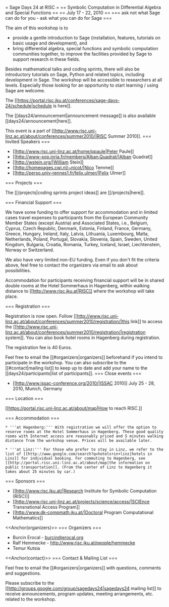 = Sage Days 24 at RISC =
== Symbolic Computation in Differential Algebra and Special Functions ==
== July 17 - 22, 2010 ==
=== ask not what Sage can do for you - ask what you can do for Sage ===

The aim of this workshop is to
 * provide a gentle introduction to Sage (installation, features, tutorials on basic usage and development), and
 * bring differential algebra, special functions and symbolic computation communities together, to improve the facilities provided by Sage to support research in these fields.


Besides mathematical talks and coding sprints, there will also be introductory tutorials on Sage, Python and related topics, including development in Sage. The workshop will be accessible to researchers at all levels. Especially those looking for an opportunity to start learning / using Sage are welcome.


The [[https://portal.risc.jku.at/conferences/sage-days-24/schedule|schedule is here]].

The [[days24/announcement|announcement message]] is also available [[days24/announcement|here]].

This event is a part of [[http://www.risc.uni-linz.ac.at/about/conferences/summer2010/|RISC Summer 2010]].
=== Invited Speakers ===

 * [[http://www.risc.uni-linz.ac.at/home/ppaule|Peter Paule]]
 * [[http://www-sop.inria.fr/members/Alban.Quadrat/|Alban Quadrat]]
 * [[http://wstein.org/|William Stein]]
 * [[http://homepages.cwi.nl/~nicot/|Nico Temme]]
 * [[http://perso.univ-rennes1.fr/felix.ulmer/|Felix Ulmer]]

=== Projects ===

The [[/projects|coding sprints project ideas]] are [[/projects|here]]. 

=== Financial Support ===

We have some funding to offer support for accommodation and in
limited cases travel expenses to participants from the European
Community Member States (except Austria) and Associated States, i.e., 
Belgium, Cyprus, Czech Republic, Denmark, Estonia, Finland, France,
Germany, Greece, Hungary, Ireland, Italy, Latvia, Lithuania,
Luxembourg, Malta, Netherlands, Poland, Portugal, Slovakia,
Slovenia, Spain, Sweden, United Kingdom, Bulgaria, Croatia,
Romania, Turkey, Iceland, Israel, Liechtenstein, Norway or
Switzerland.

We also have very limited non-EU funding. Even if you don't fit the criteria above, feel free to contact the organizers via email to ask about possibilities. 

Accommodation for participants receiving financial support will be in shared double rooms at the Hotel Sommerhaus in Hagenberg, within walking distance to [[http://www.risc.jku.at|RISC]] where the workshop will take place.

=== Registration ===

Registration is now open. Follow [[http://www.risc.uni-linz.ac.at/about/conferences/summer2010/registration/|this link]] to access the [[http://www.risc.uni-linz.ac.at/about/conferences/summer2010/registration/|registration system]]. You can also book hotel rooms in Hagenberg during registration.

The registration fee is 40 Euros.

Feel free to email the [[#organizers|organizers]] beforehand if you intend to participate in the workshop. You can also subscribe to the [[#contact|mailing list]] to keep up to date and add your name to the [[days24/participants|list of participants]].
=== Close events ===

 * [[http://www.issac-conference.org/2010/|ISSAC 2010]] July 25 - 28, 2010, Munich, Germany

=== Location ===

[[https://portal.risc.uni-linz.ac.at/about/map|How to reach RISC.]]

=== Accommodation ===

    * '''at Hagenberg:''' With registration we will offer the option to reserve rooms at the Hotel Sommerhaus in Hagenberg. These good quality rooms with Internet access are reasonably priced and 5 minutes walking distance from the workshop venue. Prices will be available later.

    * '''at Linz:''' For those who prefer to stay in Linz, we refer to the list of [[http://www.google.com/search?q=hotels+in+linz|hotels in Linz]] for individual booking. For commuting to Hagenberg, see [[http://portal.risc.uni-linz.ac.at/about/map|the information on public transportation]]. (From the center of Linz to Hagenberg it takes about 25 minutes by car.)


=== Sponsors ===

 * [[http://www.risc.jku.at/|Research Institute for Symbolic Computation (RISC)]]
 * [[http://www.risc.uni-linz.ac.at/projects/science/access/|SCIEnce Transnational Access Program]]
 * [[http://www.dk-compmath.jku.at/|Doctoral Program Computational Mathematics]]

<<Anchor(organizers)>>
=== Organizers ===
 * Burcin Erocal - burcin@erocal.org
 * Ralf Hemmecke - http://www.risc.jku.at/people/hemmecke
 * Temur Kutsia

<<Anchor(contact)>>
=== Contact & Mailing List ===

Feel free to email the [[#organizers|organizers]] with questions, comments and suggestions.

Please subscribe to the [[http://groups.google.com/group/sagedays24|sagedays24 mailing list]] to receive announcements, program updates, meeting arrangements, etc. related to the workshop.
